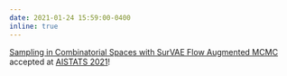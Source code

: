 ```yaml
---
date: 2021-01-24 15:59:00-0400
inline: true
---
```


[Sampling in Combinatorial Spaces with SurVAE Flow Augmented MCMC](https://arxiv.org/abs/2102.02374) accepted at [AISTATS 2021](https://aistats.org/aistats2021/)!  

